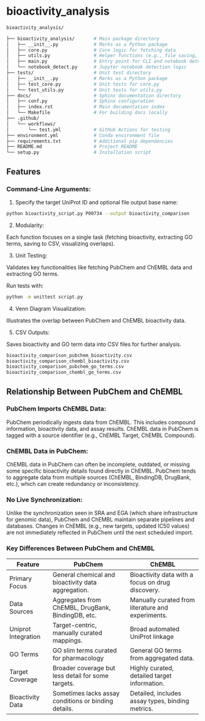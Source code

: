 # bioactivity_analysis

```bash
bioactivity_analysis/

├── bioactivity_analysis/       # Main package directory
│   ├── __init__.py             # Marks as a Python package
│   ├── core.py                 # Core logic for fetching data
│   ├── utils.py                # Helper functions (e.g., file saving, visualization)
│   ├── main.py                 # Entry point for CLI and notebook detection
│   └── notebook_detect.py      # Jupyter notebook detection logic
├── tests/                      # Unit test directory
│   ├── __init__.py             # Marks as a Python package
│   ├── test_core.py            # Unit tests for core.py
│   └── test_utils.py           # Unit tests for utils.py
├── docs/                       # Sphinx documentation directory
│   ├── conf.py                 # Sphinx configuration
│   ├── index.rst               # Main documentation index
│   └── Makefile                # For building docs locally
├── .github/
│   └── workflows/
│       └── test.yml            # GitHub Actions for testing
├── environment.yml             # Conda environment file
├── requirements.txt            # Additional pip dependencies
├── README.md                   # Project README
└── setup.py                    # Installation script
```

## Features

### Command-Line Arguments:

1. Specify the target UniProt ID and optional file output base name:

```bash
python bioactivity_script.py P00734 --output bioactivity_comparison
```

2. Modularity:

Each function focuses on a single task (fetching bioactivity, extracting GO terms, saving to CSV, visualizing overlaps).

3. Unit Testing:

Validates key functionalities like fetching PubChem and ChEMBL data and extracting GO terms.

Run tests with:

```bash
python -m unittest script.py
```

4.  Venn Diagram Visualization:

Illustrates the overlap between PubChem and ChEMBL bioactivity data.


5.  CSV Outputs:

Saves bioactivity and GO term data into CSV files for further analysis.

```bash
bioactivity_comparison_pubchem_bioactivity.csv
bioactivity_comparison_chembl_bioactivity.csv
bioactivity_comparison_pubchem_go_terms.csv
bioactivity_comparison_chembl_go_terms.csv
```

## Relationship Between PubChem and ChEMBL

### PubChem Imports ChEMBL Data:

PubChem periodically ingests data from ChEMBL. This includes compound information, bioactivity data, and assay results.
ChEMBL data in PubChem is tagged with a source identifier (e.g., ChEMBL Target, ChEMBL Compound).

### ChEMBL Data in PubChem:

ChEMBL data in PubChem can often be incomplete, outdated, or missing some specific bioactivity details found directly in ChEMBL.
PubChem tends to aggregate data from multiple sources (ChEMBL, BindingDB, DrugBank, etc.), which can create redundancy or inconsistency.

### No Live Synchronization:

Unlike the synchronization seen in SRA and EGA (which share infrastructure for genomic data), PubChem and ChEMBL maintain separate pipelines and databases.
Changes in ChEMBL (e.g., new targets, updated IC50 values) are not immediately reflected in PubChem until the next scheduled import.

### Key Differences Between PubChem and ChEMBL

 | Feature | PubChem | ChEMBL |
 | ------  | ------  | ------ |
 | Primary Focus | General chemical and bioactivity data aggregation. | Bioactivity data with a focus on drug discovery. |
 | Data Sources	| Aggregates from ChEMBL, DrugBank, BindingDB, etc. | Manually curated from literature and experiments. |
 | Uniprot Integration | Target-centric, manually curated mappings. | Broad automated UniProt linkage |
 | GO Terms | GO slim terms curated for pharmacology | General GO terms from aggregated data. |
 | Target Coverage | Broader coverage but less detail for some targets. | Highly curated, detailed target information. |
 | Bioactivity Data | Sometimes lacks assay conditions or binding details. | Detailed, includes assay types, binding metrics. |



